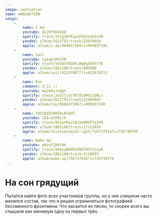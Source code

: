 ```yaml
---
image: awolnation
name: AWOLNATION
songs:
    -
        name: I Am
        youtube: QLZkf6HvO2Q
        spotify: track/31CgjKFR1pzFO5Im365rXB
        yandex: album/2622793/track/22839924
        apple: album/i-am/960837189?i=960837195
    -
        name: Sail
        youtube: tgIqecROs5M
        spotify: track/5xhQChGGhKLWqBqX4XhtYE
        yandex: album/1881180/track/805089
        apple: album/sail/422478077?i=422478211
    -
        name: Run
        comment: 2:11 :)
        youtube: mw2kKyJu9gY
        spotify: track/2wIC3jqtTK78zQMdj1DRLu
        yandex: album/2622793/track/22405607
        apple: album/run/960837189?i=960837190
    -
        name: THISKIDSNOTALRIGHT
        youtube: CRIx1CP0Lrk
        spotify: track/0ESptRacCBJUeBMSPleIP8
        yandex: album/1881180/track/17111035
        apple: album/thiskidsnotalright/726737916?i=726738789
    -
        name: Wake Up
        youtube: pKvufIkWrBk
        spotify: track/44UvyBHO9uhNUfH5Ytloy6
        yandex: album/1881180/track/4118893
        apple: album/wake-up/726737916?i=726738378
---
```

# На сон грядущий

Пытался найти фото всех участников группы, но у них слишком часто менялся состав,
так что я решил ограничиться фотографией бессменного фронтмена. Что касается их песен,
то скорее всего вы слышали как минимум одну из первых трёх.